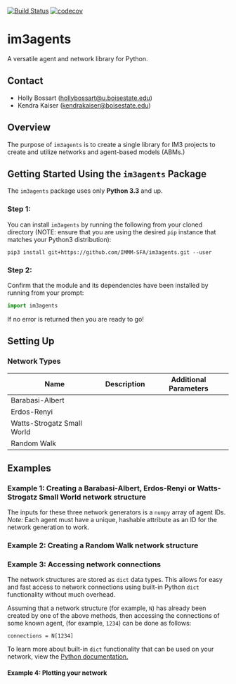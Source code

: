 [![Build Status](https://travis-ci.org/IMMM-SFA/im3agents.svg?branch=master)](https://travis-ci.org/IMMM-SFA/im3agents)
[![codecov](https://codecov.io/gh/IMMM-SFA/im3agents/branch/master/graph/badge.svg)](https://codecov.io/gh/IMMM-SFA/im3agents)

# im3agents
A versatile agent and network library for Python.

## Contact
- Holly Bossart (hollybossart@u.boisestate.edu)
- Kendra Kaiser (kendrakaiser@boisestate.edu)

## Overview
The purpose of `im3agents` is to create a single library for IM3 projects to create and utilize networks and agent-based models (ABMs.)


## Getting Started Using the `im3agents` Package
The `im3agents` package uses only **Python 3.3** and up.

### Step 1:
You can install `im3agents` by running the following from your cloned directory (NOTE: ensure that you are using the desired `pip` instance that matches your Python3 distribution):

`pip3 install git+https://github.com/IMMM-SFA/im3agents.git --user`

### Step 2:
Confirm that the module and its dependencies have been installed by running from your prompt:

```python
import im3agents
```

If no error is returned then you are ready to go!

## Setting Up 

### Network Types
| Name | Description | Additional Parameters |
| -- | -- | -- |
| Barabasi-Albert | | |
| Erdos-Renyi | | | 
| Watts-Strogatz Small World | | |
| Random Walk | | |

## Examples

### Example 1:  Creating a Barabasi-Albert, Erdos-Renyi or Watts-Strogatz Small World network structure

The inputs for these three network generators is a `numpy` array of agent IDs.
*Note:* Each agent must have a unique, hashable attribute as an ID for the network generation to work.


### Example 2: Creating a Random Walk network structure

### Example 3: Accessing network connections
The network structures are stored as `dict` data types. This allows for easy and fast access to network connections using built-in Python 
`dict` functionality without much overhead.


Assuming that a network structure (for example, `N`) has already been created by one of the above methods, then accessing the connections
of some known agent, (for example, `1234`) can be done as follows:

``` 
connections = N[1234]
```

To learn more about built-in `dict` functionality that can be used on your network, view the [Python documentation.](https://docs.python.org/3/tutorial/datastructures.html#dictionaries) 

#### Example 4: Plotting your network
